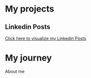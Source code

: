 
# My projects
## Linkedin Posts
[Click here to visualize my Linkedin Posts](https://github.com/kamuitonin/AM-Portfolio/blob/master/linkedin_posts.md)

# My journey
About me


